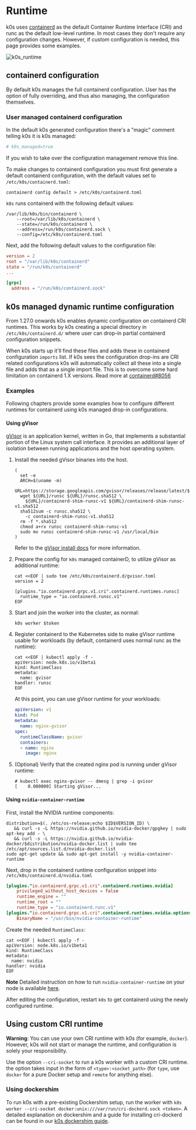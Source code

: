 # Runtime

k0s uses [containerd](https://github.com/containerd/containerd) as the default Container Runtime Interface (CRI) and runc as the default low-level runtime. In most cases they don't require any configuration changes. However, if custom configuration is needed, this page provides some examples.

![k0s_runtime](img/k0s_runtime.png)

## containerd configuration

By default k0s manages the full containerd configuration. User has the option of fully overriding, and thus also managing, the configuration themselves.

### User managed containerd configuration

In the default k0s generated configuration there's a "magic" comment telling k0s it is k0s managed:

```toml
# k0s_managed=true
```

If you wish to take over the configuration management remove this line.

To make changes to containerd configuration you must first generate a default containerd configuration, with the default values set to `/etc/k0s/containerd.toml`:

```shell
containerd config default > /etc/k0s/containerd.toml
```

`k0s` runs containerd with the following default values:

```shell
/var/lib/k0s/bin/containerd \
    --root=/var/lib/k0s/containerd \
    --state=/run/k0s/containerd \
    --address=/run/k0s/containerd.sock \
    --config=/etc/k0s/containerd.toml
```

Next, add the following default values to the configuration file:

```toml
version = 2
root = "/var/lib/k0s/containerd"
state = "/run/k0s/containerd"
...

[grpc]
  address = "/run/k0s/containerd.sock"
```

## k0s managed dynamic runtime configuration

From 1.27.0 onwards k0s enables dynamic configuration on containerd CRI runtimes. This works by k0s creating a special directory in `/etc/k0s/containerd.d/` where user can drop-in partial containerd configuration snippets.

When k0s starts up it'll find these files and adds these in containerd configuration `imports` list. If k0s sees the configuration drop-ins are CRI related configurations k0s will automatically collect all these into a single file and adds that as a single import file. This is to overcome some hard limitation on containerd 1.X versions. Read more at [containerd#8056](https://github.com/containerd/containerd/pull/8056)

### Examples

Following chapters provide some examples how to configure different runtimes for containerd using k0s managed drop-in configurations.

#### Using gVisor

[gVisor](https://gvisor.dev/docs/) is an application kernel, written in Go, that implements a substantial portion of the Linux system call interface. It provides an additional layer of isolation between running applications and the host operating system.

1. Install the needed gVisor binaries into the host.

    ```shell
    (
      set -e
      ARCH=$(uname -m)
      URL=https://storage.googleapis.com/gvisor/releases/release/latest/${ARCH}
      wget ${URL}/runsc ${URL}/runsc.sha512 \
        ${URL}/containerd-shim-runsc-v1 ${URL}/containerd-shim-runsc-v1.sha512
      sha512sum -c runsc.sha512 \
        -c containerd-shim-runsc-v1.sha512
      rm -f *.sha512
      chmod a+rx runsc containerd-shim-runsc-v1
      sudo mv runsc containerd-shim-runsc-v1 /usr/local/bin
    )
    ```

    Refer to the [gVisor install docs](https://gvisor.dev/docs/user_guide/install/) for more information.

2. Prepare the config for `k0s` managed containerD, to utilize gVisor as additional runtime:

    ```shell
    cat <<EOF | sudo tee /etc/k0s/containerd.d/gvisor.toml
    version = 2

    [plugins."io.containerd.grpc.v1.cri".containerd.runtimes.runsc]
      runtime_type = "io.containerd.runsc.v1"
    EOF
    ```

3. Start and join the worker into the cluster, as normal:

    ```shell
    k0s worker $token
    ```

4. Register containerd to the Kubernetes side to make gVisor runtime usable for workloads (by default, containerd uses normal runc as the runtime):

    ```shell
    cat <<EOF | kubectl apply -f -
    apiVersion: node.k8s.io/v1beta1
    kind: RuntimeClass
    metadata:
      name: gvisor
    handler: runsc
    EOF
    ```

    At this point, you can use gVisor runtime for your workloads:

    ```yaml
    apiVersion: v1
    kind: Pod
    metadata:
      name: nginx-gvisor
    spec:
      runtimeClassName: gvisor
      containers:
      - name: nginx
        image: nginx
    ```

5. (Optional) Verify that the created nginx pod is running under gVisor runtime:

    ```shell
    # kubectl exec nginx-gvisor -- dmesg | grep -i gvisor
    [    0.000000] Starting gVisor...
    ```

#### Using `nvidia-container-runtime`

First, install the NVIDIA runtime components:

```shell
distribution=$(. /etc/os-release;echo $ID$VERSION_ID) \
   && curl -s -L https://nvidia.github.io/nvidia-docker/gpgkey | sudo apt-key add - \
   && curl -s -L https://nvidia.github.io/nvidia-docker/$distribution/nvidia-docker.list | sudo tee /etc/apt/sources.list.d/nvidia-docker.list
sudo apt-get update && sudo apt-get install -y nvidia-container-runtime
```

Next, drop in the containerd runtime configuration snippet into `/etc/k0s/containerd.d/nvidia.toml`

```toml
[plugins."io.containerd.grpc.v1.cri".containerd.runtimes.nvidia]
    privileged_without_host_devices = false
    runtime_engine = ""
    runtime_root = ""
    runtime_type = "io.containerd.runc.v1"
[plugins."io.containerd.grpc.v1.cri".containerd.runtimes.nvidia.options]
    BinaryName = "/usr/bin/nvidia-container-runtime"
```

Create the needed `RuntimeClass`:

```shell
cat <<EOF | kubectl apply -f -
apiVersion: node.k8s.io/v1beta1
kind: RuntimeClass
metadata:
  name: nvidia
handler: nvidia
EOF
```

**Note** Detailed instruction on how to run `nvidia-container-runtime` on your node is available [here](https://docs.nvidia.com/datacenter/cloud-native/kubernetes/install-k8s.html#install-nvidia-container-toolkit-nvidia-docker2).

After editing the configuration, restart `k0s` to get containerd using the newly configured runtime.

## Using custom CRI runtime

**Warning**: You can use your own CRI runtime with k0s (for example, `docker`). However, k0s will not start or manage the runtime, and configuration is solely your responsibility.

Use the option `--cri-socket` to run a k0s worker with a custom CRI runtime. the option takes input in the form of `<type>:<socket_path>` (for `type`, use `docker` for a pure Docker setup and `remote` for anything else).

### Using dockershim

To run k0s with a pre-existing Dockershim setup, run the worker with `k0s worker --cri-socket docker:unix:///var/run/cri-dockerd.sock <token>`.
A detailed explanation on dockershim and a guide for installing cri-dockerd can be found in our [k0s dockershim guide](./docker-shim.md).
